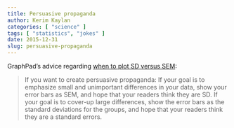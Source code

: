 ```yaml
---
title: Persuasive propaganda
author: Kerim Kaylan
categories: [ "science" ]
tags: [ "statistics", "jokes" ]
date: 2015-12-31
slug: persuasive-propaganda
---
```


GraphPad’s advice regarding [when to plot SD versus SEM](http://www.graphpad.com/guides/prism/6/statistics/index.htm?statwhentoplotsdvssem.htm):

> If you want to create persuasive propaganda:
> If your goal is to emphasize small and unimportant differences in your data, show your error bars as SEM, and hope that your readers think they are SD.
> If your goal is to cover-up large differences, show the error bars as the standard deviations for the groups, and hope that your readers think they are a standard errors.
